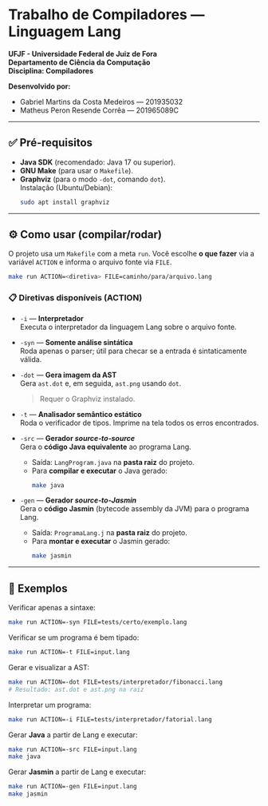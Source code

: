 # Trabalho de Compiladores — Linguagem Lang

**UFJF - Universidade Federal de Juiz de Fora**  
**Departamento de Ciência da Computação**  
**Disciplina: Compiladores**

**Desenvolvido por:**  
- Gabriel Martins da Costa Medeiros — 201935032  
- Matheus Peron Resende Corrêa — 201965089C  

---

## ✅ Pré‑requisitos

- **Java SDK** (recomendado: Java 17 ou superior).
- **GNU Make** (para usar o `Makefile`).
- **Graphviz** (para o modo `-dot`, comando `dot`).  
  Instalação (Ubuntu/Debian):
  ```bash
  sudo apt install graphviz
  ```

---

## ⚙️ Como usar (compilar/rodar)

O projeto usa um `Makefile` com a meta `run`. Você escolhe **o que fazer** via a variável `ACTION` e informa o arquivo fonte via `FILE`.

```bash
make run ACTION=<diretiva> FILE=caminho/para/arquivo.lang
```

### 📋 Diretivas disponíveis (ACTION)

- `-i` — **Interpretador**  
  Executa o interpretador da linguagem Lang sobre o arquivo fonte.

- `-syn` — **Somente análise sintática**  
  Roda apenas o parser; útil para checar se a entrada é sintaticamente válida.

- `-dot` — **Gera imagem da AST**  
  Gera `ast.dot` e, em seguida, `ast.png` usando `dot`.  
  > Requer o Graphviz instalado.

- `-t` — **Analisador semântico estático**  
  Roda o verificador de tipos. Imprime na tela todos os erros encontrados. 

- `-src` — **Gerador *source‑to‑source***  
  Gera o **código Java equivalente** ao programa Lang.  
  - Saída: `LangProgram.java` na **pasta raiz** do projeto.  
  - Para **compilar e executar** o Java gerado:  
    ```bash
    make java
    ```

- `-gen` — **Gerador *source‑to‑Jasmin***  
  Gera o **código Jasmin** (bytecode assembly da JVM) para o programa Lang.  
  - Saída: `ProgramaLang.j` na **pasta raiz** do projeto.  
  - Para **montar e executar** o Jasmin gerado:  
    ```bash
    make jasmin
    ```
---

## 🧪 Exemplos

Verificar apenas a sintaxe:
```bash
make run ACTION=-syn FILE=tests/certo/exemplo.lang
```

Verificar se um programa é bem tipado:
```bash
make run ACTION=-t FILE=input.lang
```

Gerar e visualizar a AST:
```bash
make run ACTION=-dot FILE=tests/interpretador/fibonacci.lang
# Resultado: ast.dot e ast.png na raiz
```

Interpretar um programa:
```bash
make run ACTION=-i FILE=tests/interpretador/fatorial.lang
```

Gerar **Java** a partir de Lang e executar:
```bash
make run ACTION=-src FILE=input.lang
make java
```

Gerar **Jasmin** a partir de Lang e executar:
```bash
make run ACTION=-gen FILE=input.lang
make jasmin
```
